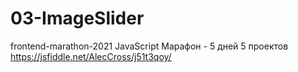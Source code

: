# 03-ImageSlider
frontend-marathon-2021 JavaScript Марафон - 5 дней 5 проектов
https://jsfiddle.net/AlecCross/j51t3qoy/
